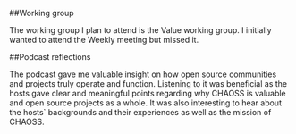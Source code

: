##Working group

The working group I plan to attend is the Value working group. I initially wanted to attend the Weekly meeting but missed it.

##Podcast reflections

The podcast gave me valuable insight on how open source communities and projects truly operate and function. Listening to it was beneficial as the hosts gave clear and meaningful points regarding why CHAOSS is valuable and open source projects as a whole.
It was also interesting to hear about the hosts` backgrounds and their experiences as well as the mission of CHAOSS.
